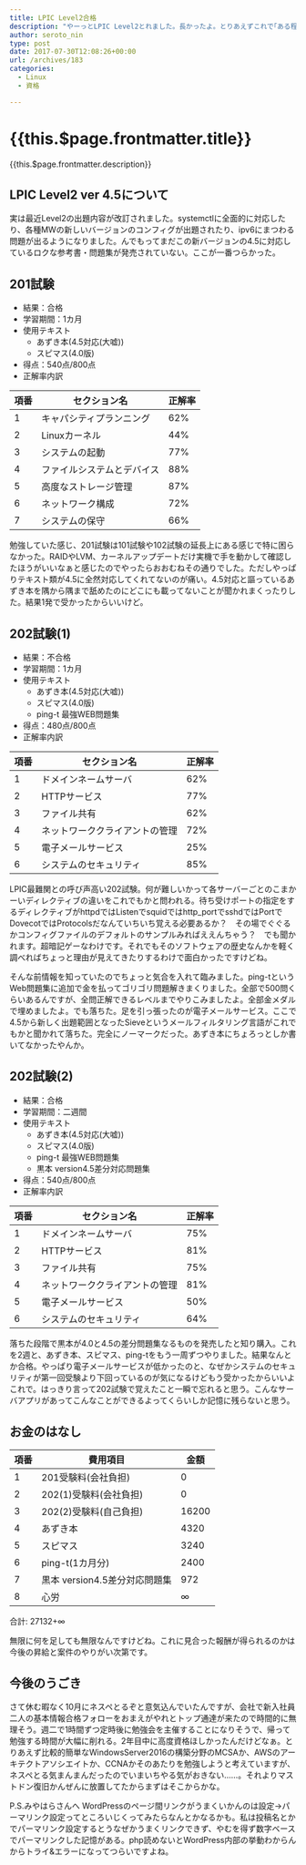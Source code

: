 ```yaml
---
title: LPIC Level2合格
description: "やーっとLPIC Level2とれました。長かったよ。とりあえずこれで｢ある程度Linuxはできますんでフヒヒ｣みたいなことは言ってもいいよね。正答率65%以上、200-800点中500点で合格です。以下受験体験記です。"
author: seroto_nin
type: post
date: 2017-07-30T12:08:26+00:00
url: /archives/183
categories:
  - Linux
  - 資格

---
```

# {{this.$page.frontmatter.title}}

{{this.$page.frontmatter.description}}
  
<!--more-->

## LPIC Level2 ver 4.5について

実は最近Level2の出題内容が改訂されました。systemctlに全面的に対応したり、各種MWの新しいバージョンのコンフィグが出題されたり、ipv6にまつわる問題が出るようになりました。んでもってまだこの新バージョンの4.5に対応しているロクな参考書・問題集が発売されていない。ここが一番つらかった。

## 201試験

* 結果：合格
* 学習期間：1カ月
* 使用テキスト
  * あずき本(4.5対応(大嘘))
  * スピマス(4.0版)
* 得点：540点/800点
* 正解率内訳

| 項番 | セクション名        | 正解率 |
| -- | ------------- | --- |
| 1  | キャパシティプランニング  | 62% |
| 2  | Linuxカーネル     | 44% |
| 3  | システムの起動       | 77% |
| 4  | ファイルシステムとデバイス | 88% |
| 5  | 高度なストレージ管理    | 87% |
| 6  | ネットワーク構成      | 72% |
| 7  | システムの保守       | 66% |

勉強していた感じ、201試験は101試験や102試験の延長上にある感じで特に困らなかった。RAIDやLVM、カーネルアップデートだけ実機で手を動かして確認したほうがいいなぁと感じたのでやったらおおむねその通りでした。ただしやっぱりテキスト類が4.5に全然対応してくれてないのが痛い。4.5対応と謳っているあずき本を隅から隅まで舐めたのにどこにも載ってないことが聞かれまくったりした。結果1発で受かったからいいけど。

## 202試験(1)

* 結果：不合格
* 学習期間：1カ月
* 使用テキスト
  * あずき本(4.5対応(大嘘))
  * スピマス(4.0版)
  * ping-t 最強WEB問題集
* 得点：480点/800点
* 正解率内訳

| 項番 | セクション名          | 正解率 |
| -- | --------------- | --- |
| 1  | ドメインネームサーバ      | 62% |
| 2  | HTTPサービス        | 77% |
| 3  | ファイル共有          | 62% |
| 4  | ネットワーククライアントの管理 | 72% |
| 5  | 電子メールサービス       | 25% |
| 6  | システムのセキュリティ     | 85% |

LPIC最難関との呼び声高い202試験。何が難しいかって各サーバーごとのこまかーいディレクティブの違いをこれでもかと問われる。待ち受けポートの指定をするディレクティブがhttpdではListenでsquidではhttp_portでsshdではPortでDovecotではProtocolsだなんていちいち覚える必要あるか？　その場でぐぐるかコンフィグファイルのデフォルトのサンプルみればええんちゃう？　でも聞かれます。超暗記ゲーなわけです。それでもそのソフトウェアの歴史なんかを軽く調べればちょっと理由が見えてきたりするわけで面白かったですけどね。

そんな前情報を知っていたのでちょっと気合を入れて臨みました。ping-tというWeb問題集に追加で金を払ってゴリゴリ問題解きまくりました。全部で500問くらいあるんですが、全問正解できるレベルまでやりこみましたよ。全部金メダルで埋めましたよ。でも落ちた。足を引っ張ったのが電子メールサービス。ここで4.5から新しく出題範囲となったSieveというメールフィルタリング言語がこれでもかと聞かれて落ちた。完全にノーマークだった。あずき本にちょろっとしか書いてなかったやんか。

## 202試験(2)

* 結果：合格
* 学習期間：二週間
* 使用テキスト
  * あずき本(4.5対応(大嘘))
  * スピマス(4.0版)
  * ping-t 最強WEB問題集
  * 黒本 version4.5差分対応問題集
* 得点：540点/800点
* 正解率内訳

| 項番 | セクション名          | 正解率 |
| -- | --------------- | --- |
| 1  | ドメインネームサーバ      | 75% |
| 2  | HTTPサービス        | 81% |
| 3  | ファイル共有          | 75% |
| 4  | ネットワーククライアントの管理 | 81% |
| 5  | 電子メールサービス       | 50% |
| 6  | システムのセキュリティ     | 64% |

落ちた段階で黒本が4.0と4.5の差分問題集なるものを発売したと知り購入。これを2週と、あずき本、スピマス、ping-tをもう一周ずつやりました。結果なんとか合格。やっぱり電子メールサービスが低かったのと、なぜかシステムのセキュリティが第一回受験より下回っているのが気になるけどもう受かったからいいよこれで。はっきり言って202試験で覚えたこと一瞬で忘れると思う。こんなサーバアプリがあってこんなことができるよってくらいしか記憶に残らないと思う。

## お金のはなし

| 項番 | 費用項目 | 金額 |
| -- | --------------- | --- |
|1|201受験料(会社負担)|0|
|2|202(1)受験料(会社負担)|0|
|3|202(2)受験料(自己負担)|16200|
|4|あずき本|4320|
|5|スピマス|3240|
|6|ping-t(1カ月分)|2400|
|7|黒本 version4.5差分対応問題集|972|
|8|心労|∞|

合計: 27132+∞

無限に何を足しても無限なんですけどね。これに見合った報酬が得られるのかは今後の昇給と案件のやりがい次第です。

## 今後のうごき

さて休む暇なく10月にネスペとるぞと意気込んでいたんですが、会社で新入社員二人の基本情報合格フォローをおまえがやれとトップ通達が来たので時間的に無理そう。週二で1時間ずつ定時後に勉強会を主催することになりそうで、帰って勉強する時間が大幅に削れる。2年目中に高度資格ほしかったんだけどなぁ。とりあえず比較的簡単なWindowsServer2016の構築分野のMCSAか、AWSのアーキテクトアソシエイトか、CCNAかそのあたりを勉強しようと考えていますが、ネスペとる気まんまんだったのでいまいちやる気がおきない……。それよりマストドン復旧かんぜんに放置してたからまずはそこからかな。

P.S.みやはらさんへ
WordPressのページ間リンクがうまくいかんのは設定→パーマリンク設定ってところいじくってみたらなんとかなるかも。私は投稿名とかでパーマリンク設定するとうなぜかうまくリンクできず、やむを得ず数字ベースでパーマリンクした記憶がある。php読めないとWordPress内部の挙動わからんからトライ&エラーになってつらいですよね。
